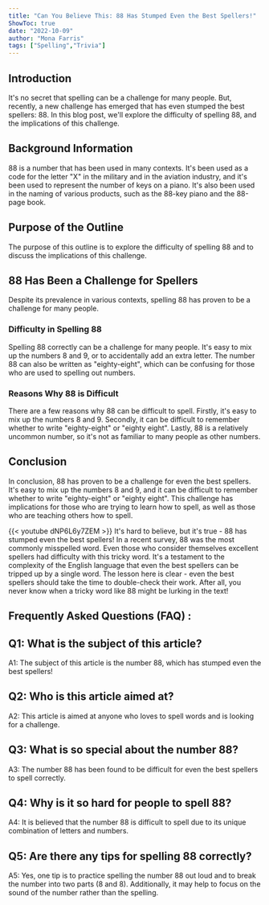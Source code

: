 ```yaml
---
title: "Can You Believe This: 88 Has Stumped Even the Best Spellers!"
ShowToc: true 
date: "2022-10-09"
author: "Mona Farris" 
tags: ["Spelling","Trivia"]
---
```

## Introduction
It's no secret that spelling can be a challenge for many people. But, recently, a new challenge has emerged that has even stumped the best spellers: 88. In this blog post, we'll explore the difficulty of spelling 88, and the implications of this challenge.

## Background Information
88 is a number that has been used in many contexts. It's been used as a code for the letter "X" in the military and in the aviation industry, and it's been used to represent the number of keys on a piano. It's also been used in the naming of various products, such as the 88-key piano and the 88-page book.

## Purpose of the Outline
The purpose of this outline is to explore the difficulty of spelling 88 and to discuss the implications of this challenge.

## 88 Has Been a Challenge for Spellers
Despite its prevalence in various contexts, spelling 88 has proven to be a challenge for many people.

### Difficulty in Spelling 88
Spelling 88 correctly can be a challenge for many people. It's easy to mix up the numbers 8 and 9, or to accidentally add an extra letter. The number 88 can also be written as "eighty-eight", which can be confusing for those who are used to spelling out numbers.

### Reasons Why 88 is Difficult
There are a few reasons why 88 can be difficult to spell. Firstly, it's easy to mix up the numbers 8 and 9. Secondly, it can be difficult to remember whether to write "eighty-eight" or "eighty eight". Lastly, 88 is a relatively uncommon number, so it's not as familiar to many people as other numbers.

## Conclusion
In conclusion, 88 has proven to be a challenge for even the best spellers. It's easy to mix up the numbers 8 and 9, and it can be difficult to remember whether to write "eighty-eight" or "eighty eight". This challenge has implications for those who are trying to learn how to spell, as well as those who are teaching others how to spell.

{{< youtube dNP6L6y7ZEM >}} 
It's hard to believe, but it's true - 88 has stumped even the best spellers! In a recent survey, 88 was the most commonly misspelled word. Even those who consider themselves excellent spellers had difficulty with this tricky word. It's a testament to the complexity of the English language that even the best spellers can be tripped up by a single word. The lesson here is clear - even the best spellers should take the time to double-check their work. After all, you never know when a tricky word like 88 might be lurking in the text!

## Frequently Asked Questions (FAQ) :
## Q1: What is the subject of this article?

A1: The subject of this article is the number 88, which has stumped even the best spellers!

## Q2: Who is this article aimed at?

A2: This article is aimed at anyone who loves to spell words and is looking for a challenge.

## Q3: What is so special about the number 88?

A3: The number 88 has been found to be difficult for even the best spellers to spell correctly.

## Q4: Why is it so hard for people to spell 88?

A4: It is believed that the number 88 is difficult to spell due to its unique combination of letters and numbers.

## Q5: Are there any tips for spelling 88 correctly?

A5: Yes, one tip is to practice spelling the number 88 out loud and to break the number into two parts (8 and 8). Additionally, it may help to focus on the sound of the number rather than the spelling.





